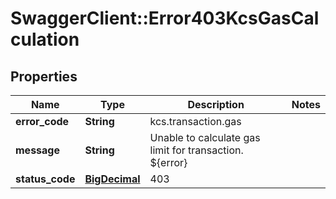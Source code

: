 # SwaggerClient::Error403KcsGasCalculation

## Properties
Name | Type | Description | Notes
------------ | ------------- | ------------- | -------------
**error_code** | **String** | kcs.transaction.gas | 
**message** | **String** | Unable to calculate gas limit for transaction. ${error} | 
**status_code** | [**BigDecimal**](BigDecimal.md) | 403 | 

